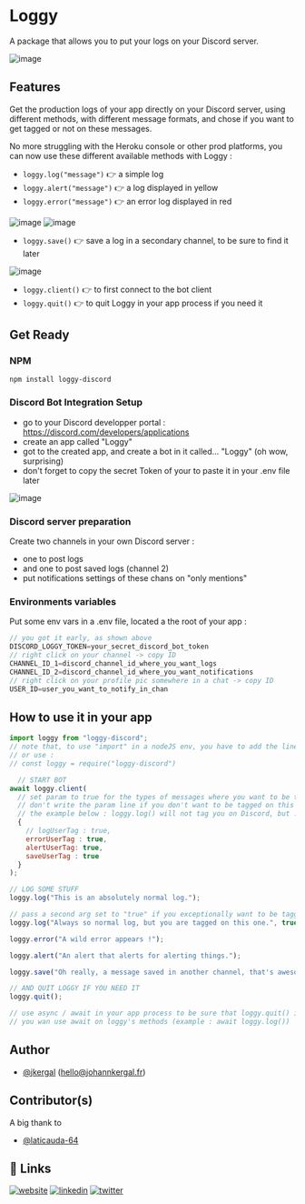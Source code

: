 # Loggy
A package that allows you to put your logs on your Discord server.

![image](https://johannkergal.fr/uploads-hosting/loggy-logo-banner.png)


## Features
Get the production logs of your app directly on your Discord server, using different methods, with different message formats, and chose if you want to get tagged or not on these messages. 

No more struggling with the Heroku console or other prod platforms, you can now use these different available methods with Loggy :

- `loggy.log("message")` 👉 a simple log
- `loggy.alert("message")` 👉 a log displayed in yellow
- `loggy.error("message")` 👉 an error log displayed in red

![image](https://johannkergal.fr/uploads-hosting/logs-loggy.png)
![image](https://johannkergal.fr/uploads-hosting/tagged-message.png)

- `loggy.save()` 👉 save a log in a secondary channel, to be sure to find it later

![image](https://johannkergal.fr/uploads-hosting/saved-log-loggy.png)

- `loggy.client()` 👉  to first connect to the bot client 
- `loggy.quit()` 👉  to quit Loggy in your app process if you need it



## Get Ready

### NPM
`npm install loggy-discord`

### Discord Bot Integration Setup
- go to your Discord developper portal : https://discord.com/developers/applications
- create an app called "Loggy"
- got to the created app, and create a bot in it called... "Loggy" (oh wow, surprising)
- don't forget to copy the secret Token of your to paste it in your .env file later

![image](https://johannkergal.fr/uploads-hosting/bot-token.png)

### Discord server preparation
Create two channels in your own Discord server : 
- one to post logs
- and one to post saved logs (channel 2) 
- put notifications settings of these chans on "only mentions"

### Environments variables
Put some env vars in a .env file, located a the root of your app :
```javascript
// you got it early, as shown above
DISCORD_LOGGY_TOKEN=your_secret_discord_bot_token 
// right click on your channel -> copy ID
CHANNEL_ID_1=discord_channel_id_where_you_want_logs
CHANNEL_ID_2=discord_channel_id_where_you_want_notifications
// right click on your profile pic somewhere in a chat -> copy ID
USER_ID=user_you_want_to_notify_in_chan
```

## How to use it in your app

```javascript
import loggy from "loggy-discord"; 
// note that, to use "import" in a nodeJS env, you have to add the line "type" : "module" in your package.json
// or use : 
// const loggy = require("loggy-discord")

  // START BOT
await loggy.client(
  // set param to true for the types of messages where you want to be tagged on Discord
  // don't write the param line if you don't want to be tagged on this type of message
  // the example below : loggy.log() will not tag you on Discord, but .error(), .alert() and .save() will
  {
    // logUserTag : true,
    errorUserTag : true,
    alertUserTag: true,
    saveUserTag : true
  }
);

// LOG SOME STUFF
loggy.log("This is an absolutely normal log.");

// pass a second arg set to "true" if you exceptionally want to be tagged on this particular .log line
loggy.log("Always so normal log, but you are tagged on this one.", true);

loggy.error("A wild error appears !");

loggy.alert("An alert that alerts for alerting things.");

loggy.save("Oh really, a message saved in another channel, that's awesome !");

// AND QUIT LOGGY IF YOU NEED IT
loggy.quit();

// use async / await in your app process to be sure that loggy.quit() is executing only after messages are sent
// you wan use await on loggy's methods (example : await loggy.log())
```

## Author

- [@jkergal](https://github.com/jkergal) (hello@johannkergal.fr)

## Contributor(s)

A big thank to 

- [@laticauda-64](https://github.com/laticauda-64)


## 🔗 Links
[![website](https://img.shields.io/badge/my_website-000?style=for-the-badge&logo=ko-fi&logoColor=white)](https://johannkergal.fr/)
[![linkedin](https://img.shields.io/badge/linkedin-0A66C2?style=for-the-badge&logo=linkedin&logoColor=white)](https://www.linkedin.com/in/johannkergal)
[![twitter](https://img.shields.io/badge/twitter-1DA1F2?style=for-the-badge&logo=twitter&logoColor=white)](https://twitter.com/zetyd)
